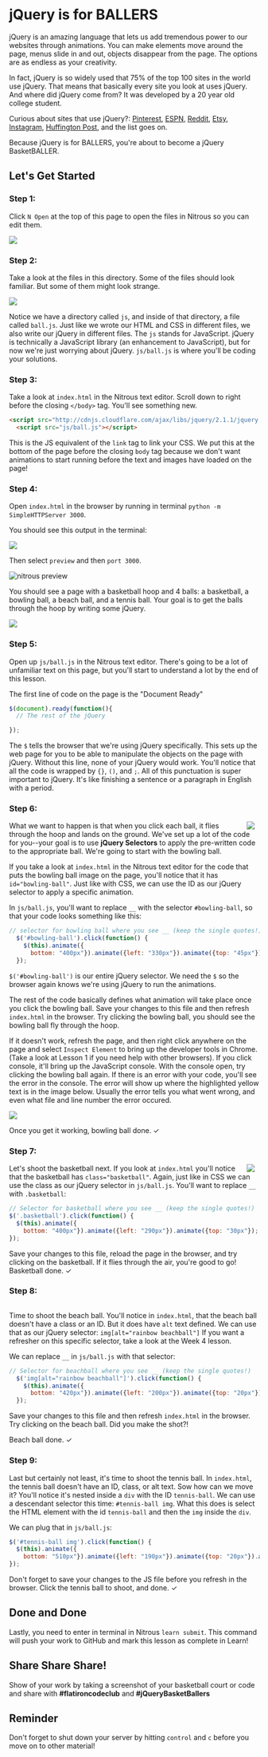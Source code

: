 # jQuery is for BALLERS

jQuery is an amazing language that lets us add tremendous power to our websites through animations. You can make elements move around the page, menus slide in and out, objects disappear from the page. The options are as endless as your creativity. 

In fact, jQuery is so widely used that 75% of the top 100 sites in the world use jQuery. That means that basically every site you look at uses jQuery. And where did jQuery come from? It was developed by a 20 year old college student. 

Curious about sites that use jQuery?: [Pinterest](http://www.pinterest.com), [ESPN](http://www.espn.com), [Reddit](http://www.reddit.com), [Etsy](http://www.etsy.com), [Instagram](http://www.instagram.com), [Huffington Post](http://www.huffingtonpost.com), and the list goes on.

Because jQuery is for BALLERS, you're about to become a jQuery BasketBALLER.

## Let's Get Started

### Step 1:

Click `N Open` at the top of this page to open the files in Nitrous so you can edit them.

<img src="https://s3.amazonaws.com/after-school-assets/new-open-in-nitrous.png">

### Step 2: 

Take a look at the files in this directory. Some of the files should look familiar. But some of them might look strange.

<img src="https://s3.amazonaws.com/after-school-assets/js-files.png">

Notice we have a directory called  `js`, and inside of that directory, a file called `ball.js`. Just like we wrote our HTML and CSS in different files, we also write our jQuery in different files. The `js` stands for JavaScript. jQuery is technically a JavaScript library (an enhancement to JavaScript), but for now we're just worrying about jQuery. `js/ball.js` is where you'll be coding your solutions.

### Step 3:

Take a look at `index.html` in the Nitrous text editor. Scroll down to right before the closing `</body>` tag. You'll see something new.

```html
<script src="http://cdnjs.cloudflare.com/ajax/libs/jquery/2.1.1/jquery.min.js"></script>
  <script src="js/ball.js"></script>
```

This is the JS equivalent of the `link` tag to link your CSS. We put this at the bottom of the page before the closing `body` tag because we don't want animations to start running before the text and images have loaded on the page!

### Step 4:

Open `index.html` in the browser by running in terminal `python -m SimpleHTTPServer 3000`. 

You should see this output in the terminal:

<img src="https://s3.amazonaws.com/after-school-assets/started-server.png">

Then select `preview` and then `port 3000`.

<img src="https://s3.amazonaws.com/after-school-assets/nitrous-preview.png" alt="nitrous preview">

You should see a page with a basketball hoop and 4 balls: a basketball, a bowling ball, a beach ball, and a tennis ball. Your goal is to get the balls through the hoop by writing some jQuery.

<img src='https://s3.amazonaws.com/after-school-assets/court.png'>


### Step 5:

Open up `js/ball.js` in the Nitrous text editor. There's going to be a lot of unfamiliar text on this page, but you'll start to understand a lot by the end of this lesson. 

The first line of code on the page is the "Document Ready"

```js
$(document).ready(function(){
  // The rest of the jQuery

});
```

The `$` tells the browser that we're using jQuery specifically. This sets up the web page for you to be able to manipulate the objects on the page with jQuery. Without this line, none of your jQuery would work. You'll notice that all the code is wrapped by `{}`, `()`, and `;`. All of this punctuation is super important to jQuery. It's like finishing a sentence or a paragraph in English with a period.


### Step 6:

<img src="https://s3.amazonaws.com/after-school-assets/bowling-ball.png" align="right" hspace="10">

What we want to happen is that when you click each ball, it flies through the hoop and lands on the ground. We've set up a lot of the code for you--your goal is to use **jQuery Selectors** to apply the pre-written code to the appropriate ball. We're going to start with the bowling ball.

If you take a look at `index.html` in the Nitrous text editor for the code that puts the bowling ball image on the page, you'll notice that it has `id="bowling-ball"`. Just like with CSS, we can use the ID as our jQuery selector to apply a specific animation.

In `js/ball.js`, you'll want to replace `__` with the selector `#bowling-ball`, so that your code looks something like this:

```js 
// selector for bowling ball where you see __ (keep the single quotes!)
  $('#bowling-ball').click(function() {
    $(this).animate({
      bottom: "400px"}).animate({left: "330px"}).animate({top: "45px"}).animate({left: "420px"});
  });
```

`$('#bowling-ball')` is our entire jQuery selector. We need the `$` so the browser again knows we're using jQuery to run the animations.

The rest of the code basically defines what animation will take place once you click the bowling ball. Save your changes to this file and then refresh `index.html` in the browser. Try clicking the bowling ball, you should see the bowling ball fly through the hoop.

If it doesn't work, refresh the page, and then right click anywhere on the page and select `Inspect Element` to bring up the developer tools in Chrome. (Take a look at Lesson 1 if you need help with other browsers). If you click console, it'll bring up the JavaScript console. With the console open, try clicking the bowling ball again. If there is an error with your code, you'll see the error in the console. The error will show up where the highlighted yellow text is in the image below. Usually the error tells you what went wrong, and even what file and line number the error occured.

<img src="https://s3.amazonaws.com/after-school-assets/js-console.png">

 Once you get it working, bowling ball done. &#10003;

### Step 7:

<img src="https://s3.amazonaws.com/after-school-assets/basketball.png" align="right" hspace="10">

Let's shoot the basketball next. If you look at `index.html` you'll notice that the basketball has `class="basketball"`. Again, just like in CSS we can use the class as our jQuery selector in `js/ball.js`. You'll want to replace `__` with `.basketball`:

```js
// Selector for basketball where you see __ (keep the single quotes!)
$('.basketball').click(function() {
  $(this).animate({
    bottom: "400px"}).animate({left: "290px"}).animate({top: "30px"});
});
```

Save your changes to this file, reload the page in the browser, and try clicking on the basketball. If it flies through the air, you're good to go! Basketball done. &#10003;


### Step 8:

<img src="">

Time to shoot the beach ball. You'll notice in `index.html`, that the beach ball doesn't have a class or an ID. But it does have `alt` text defined. We can use that as our jQuery selector: `img[alt="rainbow beachball"]` If you want a refresher on this specific selector, take a look at the Week 4 lesson. 

We can replace `__` in `js/ball.js` with that selector:

```js
// Selector for beachball where you see __ (keep the single quotes!)
  $('img[alt="rainbow beachball"]').click(function() {
    $(this).animate({
      bottom: "420px"}).animate({left: "200px"}).animate({top: "20px"}).animate({left: "400px"});
  });
```
Save your changes to this file and then refresh `index.html` in the browser. Try clicking on the beach ball. Did you make the shot?!

Beach ball done. &#10003;

### Step 9: 

Last but certainly not least, it's time to shoot the tennis ball. In `index.html`, the tennis ball doesn't have an ID, class, or alt text. Sow how can we move it? You'll notice it's nested inside a `div` with the ID `tennis-ball`. We can use a descendant selector this time: `#tennis-ball img`. What this does is select the HTML element with the id `tennis-ball` and then the `img` inside the `div`.

We can plug that in `js/ball.js`:

```js
$('#tennis-ball img').click(function() {
  $(this).animate({
    bottom: "510px"}).animate({left: "190px"}).animate({top: "20px"}).animate({left: "500px"})
});
```

Don't forget to save your changes to the JS file before you refresh in the browser. Click the tennis ball to shoot, and done. &#10003;


## Done and Done

Lastly, you need to enter in terminal in Nitrous `learn submit`. This command will push your work to GitHub and mark this lesson as complete in Learn!

## Share Share Share!
Show of your work by taking a screenshot of your basketball court or code and share with **\#flatironcodeclub** and **\#jQueryBasketBallers**

## Reminder 

Don't forget to shut down your server by hitting `control` and `c` before you move on to other material!



